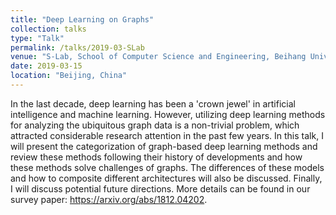 ```yaml
---
title: "Deep Learning on Graphs"
collection: talks
type: "Talk"
permalink: /talks/2019-03-SLab
venue: "S-Lab, School of Computer Science and Engineering, Beihang University"
date: 2019-03-15
location: "Beijing, China"
---
```

In the last decade, deep learning has been a 'crown jewel' in artificial intelligence and machine learning. 
However, utilizing deep learning methods for analyzing the ubiquitous graph data is a non-trivial problem, 
which attracted considerable research attention in the past few years. In this talk, I will present the categorization 
of graph-based deep learning methods and review these methods following their history of developments and how these methods solve challenges of graphs. 
The differences of these models and how to composite different architectures will also be discussed. 
Finally, I will discuss potential future directions. More details can be found in our survey paper: https://arxiv.org/abs/1812.04202.
